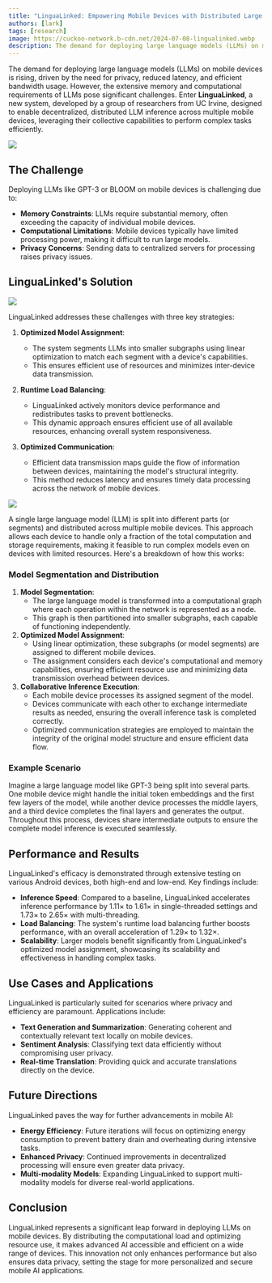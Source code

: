 ```yaml
---
title: "LinguaLinked: Empowering Mobile Devices with Distributed Large Language Models"
authors: [lark]
tags: [research]
image: https://cuckoo-network.b-cdn.net/2024-07-08-lingualinked.webp
description: The demand for deploying large language models (LLMs) on mobile devices is rising, driven by the need for privacy, reduced latency, and efficient bandwidth usage. However, the extensive memory and computational requirements of LLMs pose significant challenges.
---
```


The demand for deploying large language models (LLMs) on mobile devices is rising, driven by the need for privacy, reduced latency, and efficient bandwidth usage. However, the extensive memory and computational requirements of LLMs pose significant challenges. Enter **LinguaLinked**, a new system, developed by a group of researchers from UC Irvine, designed to enable decentralized, distributed LLM inference across multiple mobile devices, leveraging their collective capabilities to perform complex tasks efficiently.

![](https://cuckoo-network.b-cdn.net/2024-07-08-lingualinked.webp)

## The Challenge

Deploying LLMs like GPT-3 or BLOOM on mobile devices is challenging due to:

- **Memory Constraints**: LLMs require substantial memory, often exceeding the capacity of individual mobile devices.
- **Computational Limitations**: Mobile devices typically have limited processing power, making it difficult to run large models.
- **Privacy Concerns**: Sending data to centralized servers for processing raises privacy issues.

## LinguaLinked's Solution

![](https://cuckoo-network.b-cdn.net/lingualinked.webp)

LinguaLinked addresses these challenges with three key strategies:

1. **Optimized Model Assignment**:

   - The system segments LLMs into smaller subgraphs using linear optimization to match each segment with a device's capabilities.
   - This ensures efficient use of resources and minimizes inter-device data transmission.

2. **Runtime Load Balancing**:

   - LinguaLinked actively monitors device performance and redistributes tasks to prevent bottlenecks.
   - This dynamic approach ensures efficient use of all available resources, enhancing overall system responsiveness.

3. **Optimized Communication**:
   - Efficient data transmission maps guide the flow of information between devices, maintaining the model's structural integrity.
   - This method reduces latency and ensures timely data processing across the network of mobile devices.

![](https://cuckoo-network.b-cdn.net/lingualinked-lb.webp)

A single large language model (LLM) is split into different parts (or segments) and distributed across multiple mobile devices. This approach allows each device to handle only a fraction of the total computation and storage requirements, making it feasible to run complex models even on devices with limited resources. Here's a breakdown of how this works:

### Model Segmentation and Distribution

1. **Model Segmentation**:
   - The large language model is transformed into a computational graph where each operation within the network is represented as a node.
   - This graph is then partitioned into smaller subgraphs, each capable of functioning independently.
2. **Optimized Model Assignment**:
   - Using linear optimization, these subgraphs (or model segments) are assigned to different mobile devices.
   - The assignment considers each device's computational and memory capabilities, ensuring efficient resource use and minimizing data transmission overhead between devices.
3. **Collaborative Inference Execution**:
   - Each mobile device processes its assigned segment of the model.
   - Devices communicate with each other to exchange intermediate results as needed, ensuring the overall inference task is completed correctly.
   - Optimized communication strategies are employed to maintain the integrity of the original model structure and ensure efficient data flow.

### Example Scenario

Imagine a large language model like GPT-3 being split into several parts. One mobile device might handle the initial token embeddings and the first few layers of the model, while another device processes the middle layers, and a third device completes the final layers and generates the output. Throughout this process, devices share intermediate outputs to ensure the complete model inference is executed seamlessly.

## Performance and Results

LinguaLinked's efficacy is demonstrated through extensive testing on various Android devices, both high-end and low-end. Key findings include:

- **Inference Speed**: Compared to a baseline, LinguaLinked accelerates inference performance by 1.11× to 1.61× in single-threaded settings and 1.73× to 2.65× with multi-threading.
- **Load Balancing**: The system's runtime load balancing further boosts performance, with an overall acceleration of 1.29× to 1.32×.
- **Scalability**: Larger models benefit significantly from LinguaLinked's optimized model assignment, showcasing its scalability and effectiveness in handling complex tasks.

## Use Cases and Applications

LinguaLinked is particularly suited for scenarios where privacy and efficiency are paramount. Applications include:

- **Text Generation and Summarization**: Generating coherent and contextually relevant text locally on mobile devices.
- **Sentiment Analysis**: Classifying text data efficiently without compromising user privacy.
- **Real-time Translation**: Providing quick and accurate translations directly on the device.

## Future Directions

LinguaLinked paves the way for further advancements in mobile AI:

- **Energy Efficiency**: Future iterations will focus on optimizing energy consumption to prevent battery drain and overheating during intensive tasks.
- **Enhanced Privacy**: Continued improvements in decentralized processing will ensure even greater data privacy.
- **Multi-modality Models**: Expanding LinguaLinked to support multi-modality models for diverse real-world applications.

## Conclusion

LinguaLinked represents a significant leap forward in deploying LLMs on mobile devices. By distributing the computational load and optimizing resource use, it makes advanced AI accessible and efficient on a wide range of devices. This innovation not only enhances performance but also ensures data privacy, setting the stage for more personalized and secure mobile AI applications.
